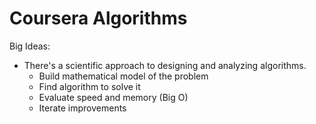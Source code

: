 # Coursera Algorithms

Big Ideas:
  - There's a scientific approach to designing and analyzing algorithms.
    - Build mathematical model of the problem
    - Find algorithm to solve it
    - Evaluate speed and memory (Big O)
    - Iterate improvements
